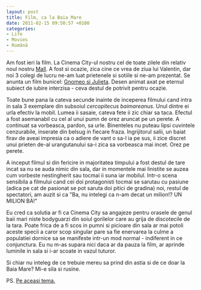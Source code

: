 ```yaml
---
layout: post
title: Film, ca la Baia Mare
date: 2011-02-15 09:50:57 +0100
categories:
- Life
- Movies
- Română
---
```

Am fost ieri la film. La Cinema City-ul nostru cel de toate zilele din relativ noul nostru <a href="http://goldplaza.ro/">Mall</a>. A fost si ocazie, zica cine ce vrea de ziua lui Valentin, dar noi 3 colegi de lucru ne-am luat prietenele si sotiile si ne-am prezentat. Se anunta un film bunicel: <a href="http://www.imdb.com/title/tt0377981/">Gnomeo si Julieta</a>. Desen animat axat pe eternul subiect de iubire interzisa - ceva destul de potrivit pentru ocazie.

Toate bune pana la cateva secunde inainte de inceperea filmului cand intra in sala 3 exemplare din subsoiul <em>cercopitecus baimareanus</em>. Unul dintre ei urla efectiv la mobil. Lumea ii sasaie, cateva fete ii zic chiar sa taca. Efectul a fost asemanabil cu cel al unui pumn de orez aruncat pe un perete. A continuat sa vorbeasca, pardon, sa urle. Binenteles nu puteau lipsi cuvintele cenzurabile, inserate din belsug in fiecare fraza. Ingrijitorul salii, un baiat firav de aveai impresia ca o adiere de vant o sa-l ia pe sus, ii zice discret unui prieten de-al urangutanului sa-i zica sa vorbeasca mai incet. Orez pe perete.

A inceput filmul si din fericire in majoritatea timpului a fost destul de tare incat sa nu se auda nimic din sala, dar in momentele mai linistite se auzea cum vorbeste nestingherit sau tocmai ii suna iar mobilul. Intr-o scena sensibila a filmului cand cei doi protagonisti tocmai se sarutau cu pasiune (adica pe cat de pasionat se pot saruta doi pitici de gradina) noi, restul de spectatori, am auzit si ca "Ba, nu intelegi ca n-am decat un milion!? UN MILION BA!"

Eu cred ca solutia ar fi ca Cinema City sa angajeze pentru orasele de genul baii mari niste bodyguarzi din soiul gorilelor care au grija de discotecile de la tara. Poate frica de a fi scos in pumni si picioare din sala ar mai potoli aceste specii a caror scop singular pare sa fie enervarea la culme a populatiei dornice sa se manifeste intr-un mod normal - indiferent in ce conjunctura. Eu nu m-as supara nici daca ar da pauza la film, ar aprinde luminile in sala si i-ar scoate in vazul tuturor.

Si chiar nu inteleg de ce trebuie mereu sa prind din astia si de ce doar la Baia Mare? Mi-e sila si rusine.

PS. <a href="http://www.andreialbu.com/cultura-rabdare-și-tutun.html">Pe aceasi tema.</a>

